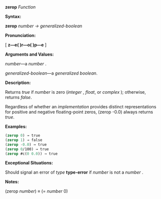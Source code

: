 **zerop** *Function* 



**Syntax:** 



**zerop** *number → generalized-boolean* 



**Pronunciation:** 



[ **z—e( )r—o( )p—e** ] 



**Arguments and Values:** 



*number*—a *number* . 



*generalized-boolean*—a *generalized boolean*. 



**Description:** 



Returns *true* if *number* is zero (*integer* , *float*, or *complex* ); otherwise, returns *false*. 



Regardless of whether an *implementation* provides distinct representations for positive and negative floating-point zeros, (zerop -0.0) always returns *true*. 



**Examples:**
```lisp
(zerop 0) → true 
(zerop 1) → false 
(zerop -0.0) → true 
(zerop 0/100) → true 
(zerop #c(0 0.0)) → true 
```
**Exceptional Situations:** 



Should signal an error of *type* **type-error** if *number* is not a *number* . 



**Notes:** 



(zerop *number*) *≡* (= *number* 0) 



